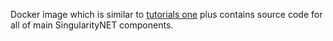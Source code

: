 Docker image which is similar to [tutorials
one](https://github.com/singnet/dev-portal/blob/master/tutorials/docker/Dockerfile)
plus contains source code for all of main SingularityNET components.

